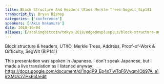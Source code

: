 ```yaml
---
title: Block Structure And Headers Utxos Merkle Trees Segwit Bip141
transcript_by: Bryan Bishop
categories: ['conference']
speakers: ['Akio Nakamura']
date: 2018-10-04
aliases: [/scalingbitcoin/tokyo-2018/edgedevplusplus/block-structure-and-headers-utxos-merkle-trees-segwit-bip141]
---
```


Block structure & headers, UTXO, Merkle Trees, Address, Proof-of-Work & Difficulty, SegWit (BIP141)

This presentation was spoken in Japanese. I don't speak Japanese, but I made a live translation as I listened anyway: <https://docs.google.com/document/d/1ngqP9_Ep4x7iwTqF6Vvqm1Ob97A_a1irXMUc2ZHsEt4/edit>


